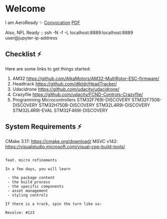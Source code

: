 # Welcome

I am AeroReady ✨
[Convocation](https://youtu.be/OpY1wS1aBok)
[PDF](https://issuu.com/bcit/docs/4488_convo_digital_program_isuu/32)

Also, NFL Ready ::
ssh -N -f -L localhost:8889:localhost:8889 user@jupyter-ip-address

## Checklist ⚡

Here are some links to get things started:

1. AM32
    https://github.com/AlkaMotors/AM32-MultiRotor-ESC-firmware/
2. Headtrack
    https://github.com/dlktdr/HeadTracker/
3. Udacidrone
    https://github.com/udacity/udacidrone/
4. Crazyfile
    https://github.com/udacity/FCND-Controls-Crazyflie/
5. Programming Microcontrollers
    STM32F769I-DISCOVERY
    STM32F7508-DISCOVERY
    STM32H750B-DISCOVERY
    STM32L4R9I-DISCOVERY
    STM32L4R9I-EVAL
    STM32F469I-DISCOVERY

## System Requirements ⚡

CMake 3.17: https://cmake.org/download/
MSVC v142: https://visualstudio.microsoft.com/visual-cpp-build-tools/

```

feat. micro refinements

In a few days, you will learn

 - the package content
 - the build process
 - the specific components
 - asset management
 - styling controls

If there is a track, spin the turn like so: 

Revolve: #123

```

